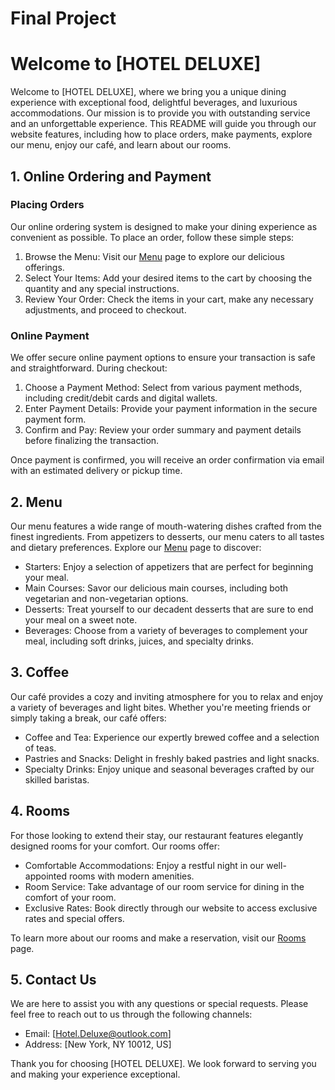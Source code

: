 # Final Project

# Welcome to [HOTEL DELUXE]

Welcome to [HOTEL DELUXE], where we bring you a unique dining experience with exceptional food, delightful beverages, and luxurious accommodations. Our mission is to provide you with outstanding service and an unforgettable experience. This README will guide you through our website features, including how to place orders, make payments, explore our menu, enjoy our café, and learn about our rooms.

## 1. Online Ordering and Payment

### Placing Orders

Our online ordering system is designed to make your dining experience as convenient as possible. To place an order, follow these simple steps:

1. Browse the Menu: Visit our [Menu](https://mahyarrahmati.github.io/Final-Project/resturant%20page.html) page to explore our delicious offerings.
2. Select Your Items: Add your desired items to the cart by choosing the quantity and any special instructions.
3. Review Your Order: Check the items in your cart, make any necessary adjustments, and proceed to checkout.

### Online Payment

We offer secure online payment options to ensure your transaction is safe and straightforward. During checkout:

1. Choose a Payment Method: Select from various payment methods, including credit/debit cards and digital wallets.
2. Enter Payment Details: Provide your payment information in the secure payment form.
3. Confirm and Pay: Review your order summary and payment details before finalizing the transaction.

Once payment is confirmed, you will receive an order confirmation via email with an estimated delivery or pickup time.

## 2. Menu

Our menu features a wide range of mouth-watering dishes crafted from the finest ingredients. From appetizers to desserts, our menu caters to all tastes and dietary preferences. Explore our [Menu](https://mahyarrahmati.github.io/Final-Project/resturant%20page.html) page to discover:

- Starters: Enjoy a selection of appetizers that are perfect for beginning your meal.
- Main Courses: Savor our delicious main courses, including both vegetarian and non-vegetarian options.
- Desserts: Treat yourself to our decadent desserts that are sure to end your meal on a sweet note.
- Beverages: Choose from a variety of beverages to complement your meal, including soft drinks, juices, and specialty drinks.

## 3. Coffee

Our café provides a cozy and inviting atmosphere for you to relax and enjoy a variety of beverages and light bites. Whether you're meeting friends or simply taking a break, our café offers:

- Coffee and Tea: Experience our expertly brewed coffee and a selection of teas.
- Pastries and Snacks: Delight in freshly baked pastries and light snacks.
- Specialty Drinks: Enjoy unique and seasonal beverages crafted by our skilled baristas.

## 4. Rooms

For those looking to extend their stay, our restaurant features elegantly designed rooms for your comfort. Our rooms offer:

- Comfortable Accommodations: Enjoy a restful night in our well-appointed rooms with modern amenities.
- Room Service: Take advantage of our room service for dining in the comfort of your room.
- Exclusive Rates: Book directly through our website to access exclusive rates and special offers.

To learn more about our rooms and make a reservation, visit our [Rooms](https://mahyarrahmati.github.io/Final-Project/Bedroom%20page.html) page.

## 5. Contact Us

We are here to assist you with any questions or special requests. Please feel free to reach out to us through the following channels:

- Email: [Hotel.Deluxe@outlook.com]
- Address: [New York, NY 10012, US]

Thank you for choosing [HOTEL DELUXE]. We look forward to serving you and making your experience exceptional.